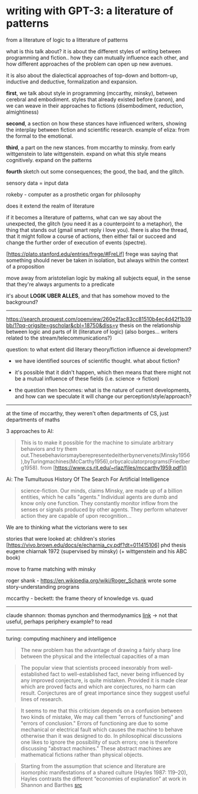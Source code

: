 # writing with GPT-3: a literature of patterns

from a literature of logic to a litterature of patterns

what is this talk about? it is about the different styles of writing between programming and fiction.. how they can mutually influence each other, and how different approaches of the problem can open up new avenues.

it is also about the dialectical approaches of top-down and bottom-up, inductive and deductive, formalization and expansion.

**first**, we talk about style in programming (mccarthy, minsky), between cerebral and embodiment. styles that already existed before (canon), and we can weave in their approaches to fictions (disembodiment, reduction, almightiness)

**second**, a section on how these stances have influenced writers, showing the interplay between fiction and scientific research. example of eliza: from the formal to the emotional.

**third**, a part on the new stances. from mccarthy to minsky. from early wittgenstein to late wittgenstein. expand on what this style means cognitively. expand on the patterns

**fourth** sketch out some consequences; the good, the bad, and the glitch.

sensory data = input data

rokeby - computer as a prosthetic organ for philosophy

does it extend the realm of literature

if it becomes a literature of patterns, what can we say about the unexpected, the glitch (you need it as a counterpoint to a metaphor), the thing that stands out (gmail smart reply i love you). there is also the thread, that it might follow a course of actions, then either fail or succeed and change the further order of execution of events (spectre).

[https://plato.stanford.edu/entries/frege/#FreLif] frege was saying that something should never be taken in isolation, but always within the context of a proposition

move away from aristotelian logic by making all subjects equal, in the sense that they're always arguments to a predicate

it's about **LOGIK UBER ALLES**, and that has somehow moved to the background?

--------

https://search.proquest.com/openview/260e2fac83cc81510b4ec4d42f1b39bb/1?pq-origsite=gscholar&cbl=18750&diss=y thesis on the relationship between logic and parts of lit (literature of logic) (also borges... writers related to the stream/telecommunications?)

question: to what extent did literary theory/fiction influence ai development?

- we have identified sources of scientific thought. what about fiction?

- it's possible that it didn't happen, which then means that there might not be a mutual influence of these fields (i.e. science -> fiction)

- the question then becomes: what is the nature of current developments, and how can we speculate it will change our perception/style/approach?

---

at the time of mccarthy, they weren't often departments of CS, just departments of maths

3 approaches to AI:

> This is to make it possible for the machine to simulate arbitrary behaviors and try them out.Thesebehaviorsmayberepresentedeitherbynervenets(Minsky1956),byTuringmachines(McCarthy1956),orbycalculatorprograms(Friedberg1958). from [https://www.cs.rit.edu/~rlaz/files/mccarthy1959.pdf]()

Ai: The Tumultuous History Of The Search For Artificial Intelligence

> science-fiction. Our minds, claims Minsky, are made up of a billion entities, which he calls "agents." Individual agents are dumb and know only one function. They constantly monitor inflow from the senses or signals produced by other agents. They perform whatever action they are capable of upon recognition...

We are to thinking what the victorians were to sex

stories that were looked at: children's stories [https://vivo.brown.edu/docs/e/echarnia_cv.pdf?dt=011415106] phd thesis eugene chiarnak 1972 (supervised by minsky) (+ wittgenstein and his ABC book)

move to frame matching with minsky

roger shank - https://en.wikipedia.org/wiki/Roger_Schank wrote some story-understanding prograns

mccarthy - beckett: the frame theory of knowledge vs. quad

---

claude shannon: thomas pynchon and thermodynamics [link](https://literariness.org/2018/07/29/claude-e-shannon-and-information-theory/) -> not that useful, perhaps periphery example? to read

---

turing: computing machinery and intelligence

> The new problem has the advantage of drawing a fairly sharp line between the physical and the intellectual capacities of a man

> The popular view that scientists proceed inexorably from well-established fact to well-established fact, never being influenced by any improved conjecture, is quite mistaken. Provided it is made clear which are proved facts and which are conjectures, no harm can result. Conjectures are of great importance since they suggest useful lines of research.

>  It seems to me that this criticism depends on a confusion between two kinds of mistake, We may call them "errors of functioning" and "errors of conclusion." Errors of functioning are due to some mechanical or electrical fault which causes the machine to behave otherwise than it was designed to do. In philosophical discussions one likes to ignore the possibility of such errors; one is therefore discussing "abstract machines." These abstract machines are mathematical fictions rather than physical objects.

> Starting from the assumption that science and literature are isomorphic manifestations of a shared culture (Hayles 1987: 119–20), Hayles contrasts the different “economies of explanation” at work in Shannon and Barthes [src](https://literariness.org/2018/07/29/claude-e-shannon-and-information-theory/)